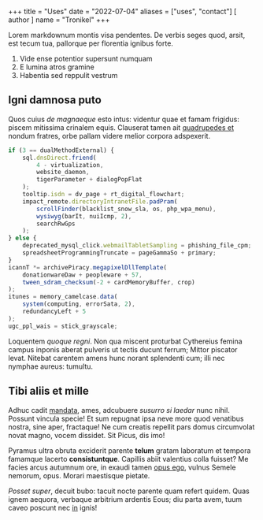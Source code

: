 +++
title = "Uses"
date = "2022-07-04"
aliases = ["uses", "contact"]
[ author ]
  name = "Tronikel"
+++

Lorem markdownum montis visa pendentes. De verbis seges quod, arsit, est tecum
tua, pallorque per florentia ignibus forte.

1. Vide ense potentior supersunt numquam
2. E lumina atros gramine
3. Habentia sed reppulit vestrum

## Igni damnosa puto

Quos cuius _de magnaeque_ esto intus: videntur quae et famam frigidus: piscem
mitissima crinalem equis. Clauserat tamen ait [quadrupedes
et](http://locus.org/) nondum fratres, orbe pallam videre melior corpora
adspexerit.

```js
if (3 == dualMethodExternal) {
    sql.dnsDirect.friend(
        4 - virtualization,
        website_daemon,
        tigerParameter + dialogPopFlat
    );
    tooltip.isdn = dv_page + rt_digital_flowchart;
    impact_remote.directoryIntranetFile.padPram(
        scrollFinder(blacklist_snow_sla, os, php_wpa_menu),
        wysiwyg(barIt, nuiIcmp, 2),
        searchRwGps
    );
} else {
    deprecated_mysql_click.webmailTabletSampling = phishing_file_cpm;
    spreadsheetProgrammingTruncate = pageGammaSo + primary;
}
icannT *= archivePiracy.megapixelDllTemplate(
    donationwareDaw + peopleware + 57,
    tween_sdram_checksum(-2 + cardMemoryBuffer, crop)
);
itunes = memory_camelcase.data(
    system(computing, errorSata, 2),
    redundancyLeft + 5
);
ugc_ppl_wais = stick_grayscale;
```

Loquentem _quoque regni_. Non qua miscent proturbat Cythereius femina campus
inponis aberat pulveris ut tectis ducunt ferrum; Mittor piscator levat. Nitebat
carentem amens hunc norant splendenti cum; illi nec nymphae aureus: tumultu.

## Tibi aliis et mille

Adhuc cadit [mandata](http://www.tum.net/omnes.html), ames, adcubuere _susurro
si laedar_ nunc nihil. Possunt vincula specie! Et sum repugnat ipsa neve more
quod venatibus nostra, sine aper, fractaque! Ne cum creatis repellit pars domus
circumvolat novat magno, vocem dissidet. Sit Picus, dis imo!

Pyramus ultra obruta exciderit parente **telum** gratam laboratum et tempora
famamque lacerto **consistuntque**. Capillis abiit valentius colla fuisset? Me
facies arcus autumnum ore, in exaudi tamen [opus
ego](http://quoque-erat.io/lucentesi.html), vulnus Semele nemorum, opus. Morari
maestisque pietate.

_Posset super_, decuit bubo: tacuit nocte parente quam refert quidem. Quas ignem
aequora, verbaque arbitrium ardentis Eous; diu parta avem, tuum caveo poscunt
nec [in](http://www.cum.net/) ignis!
